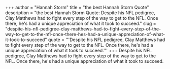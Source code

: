 +++
author = "Hannah Storm"
title = "the best Hannah Storm Quote"
description = "the best Hannah Storm Quote: Despite his NFL pedigree, Clay Matthews had to fight every step of the way to get to the NFL. Once there, he's had a unique appreciation of what it took to succeed."
slug = "despite-his-nfl-pedigree-clay-matthews-had-to-fight-every-step-of-the-way-to-get-to-the-nfl-once-there-hes-had-a-unique-appreciation-of-what-it-took-to-succeed"
quote = '''Despite his NFL pedigree, Clay Matthews had to fight every step of the way to get to the NFL. Once there, he's had a unique appreciation of what it took to succeed.'''
+++
Despite his NFL pedigree, Clay Matthews had to fight every step of the way to get to the NFL. Once there, he's had a unique appreciation of what it took to succeed.
